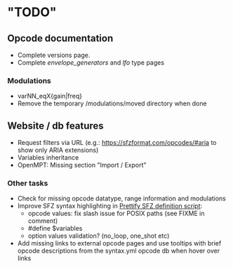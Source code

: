 # "TODO"

## Opcode documentation

- Complete versions page.
- Complete _envelope_generators_ and _lfo_ type pages

### Modulations

- varNN_eqX{gain|freq}
- Remove the temporary /modulations/moved directory when done

## Website / db features

- Request filters via URL
  (e.g.: https://sfzformat.com/opcodes/#aria to show only ARIA extensions)
- Variables inheritance
- OpenMPT: Missing section "Import / Export"

### Other tasks

- Check for missing opcode datatype, range information and modulations
- Improve SFZ syntax highlighting in [Prettify SFZ definition script]:
	- opcode values: fix slash issue for POSIX paths (see FIXME in comment)
	- \#define $variables
	- option values validation? (no_loop, one_shot etc)
- Add missing links to external opcode pages and use tooltips with brief opcode
	descriptions from the syntax.yml opcode db when hover over links

[Prettify SFZ definition script]: /assets/js/prettify/lang-sfz.js
